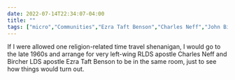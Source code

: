 ---date: 2022-07-14T22:34:07-04:00title: ""tags: ["micro","Communities","Ezra Taft Benson","Charles Neff","John Birch Society","time travel","Community of Christ","The Church of Jesus Christ of Latter-day Saints"]---If I were allowed one religion-related time travel shenanigan, I would go to the late 1960s and arrange for very left-wing RLDS apostle Charles Neff and Bircher LDS apostle Ezra Taft Benson to be in the same room, just to see how things would turn out.